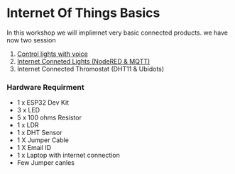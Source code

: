 # Internet Of Things Basics


In this workshop we will implimnet very basic connected products.  we have now two session

1. [Control lights with voice](Voicecontrolled_light_adafruitio/README.md)
2. [Internet Conneted Lights  (NodeRED & MQTT)](Internetconnectd_light_nodered/README.md)
3. Internet Connected Thromostat (DHT11 & Ubidots)

### Hardware Requirment 

* 1 x ESP32 Dev Kit 
* 3 x LED 
* 5 x 100 ohms Resistor
* 1 x LDR
* 1 x DHT Sensor 
* 1 X Jumper Cable
* 1 X Email ID 
* 1 x Laptop with internet connection
* Few Jumper canles   



